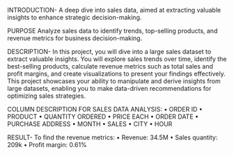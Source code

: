 INTRODUCTION-
A deep dive into sales data, aimed at extracting valuable
insights to enhance strategic decision-making.

PURPOSE
Analyze sales data to identify trends, top-selling products, and revenue metrics for
business decision-making.

DESCRIPTION-
In this project, you will dive into a large sales dataset to extract valuable insights. You
will explore sales trends over time, identify the best-selling products, calculate revenue
metrics such as total sales and profit margins, and create visualizations to present your
findings effectively. This project showcases your ability to manipulate and derive insights
from large datasets, enabling you to make data-driven recommendations for optimizing
sales strategies.

COLUMN DESCRIPTION FOR SALES DATA ANALYSIS:
• ORDER ID
• PRODUCT
• QUANTITY ORDERED
• PRICE EACH
• ORDER DATE
• PURCHASE ADDRESS
• MONTH
• SALES
• CITY
• HOUR

RESULT-
To find the revenue metrics:
• Revenue: 34.5M 
• Sales quantity: 209k
• Profit margin: 0.61%

